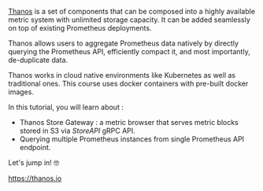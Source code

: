 [Thanos](thanos.io) is a set of components that can be composed into a highly available metric system with unlimited storage capacity. It can be added seamlessly on top of existing Prometheus deployments.

Thanos allows users to aggregate Prometheus data natively by directly querying the Prometheus API, efficiently compact it, and most importantly, de-duplicate data.

Thanos works in cloud native environments like Kubernetes as well as traditional ones. This course uses docker containers with pre-built docker images.

In this tutorial, you will learn about :

* Thanos Store Gateway : a metric browser that serves metric blocks stored in S3 via *StoreAPI* gRPC API.
* Querying multiple Prometheus instances from single Prometheus API endpoint.

Let's jump in! 🤓

https://thanos.io
